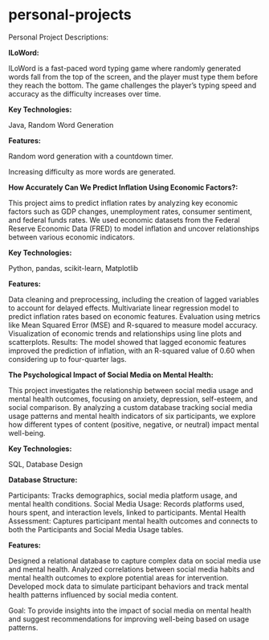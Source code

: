 # personal-projects
Personal Project Descriptions:

**ILoWord:**

ILoWord is a fast-paced word typing game where randomly generated words fall from the top of the screen, and the player must type them before they reach the bottom. The game challenges the player’s typing speed and accuracy as the difficulty increases over time.

**Key Technologies:** 

Java, Random Word Generation

**Features:**

Random word generation with a countdown timer.

Increasing difficulty as more words are generated.


**How Accurately Can We Predict Inflation Using Economic Factors?:**

This project aims to predict inflation rates by analyzing key economic factors such as GDP changes, unemployment rates, consumer sentiment, and federal funds rates. We used economic datasets from the Federal Reserve Economic Data (FRED) to model inflation and uncover relationships between various economic indicators.

**Key Technologies:**

Python, pandas, scikit-learn, Matplotlib

**Features:**

Data cleaning and preprocessing, including the creation of lagged variables to account for delayed effects.
Multivariate linear regression model to predict inflation rates based on economic features.
Evaluation using metrics like Mean Squared Error (MSE) and R-squared to measure model accuracy.
Visualization of economic trends and relationships using line plots and scatterplots.
Results: The model showed that lagged economic features improved the prediction of inflation, with an R-squared value of 0.60 when considering up to four-quarter lags.

**The Psychological Impact of Social Media on Mental Health:**

This project investigates the relationship between social media usage and mental health outcomes, focusing on anxiety, depression, self-esteem, and social comparison. By analyzing a custom database tracking social media usage patterns and mental health indicators of six participants, we explore how different types of content (positive, negative, or neutral) impact mental well-being.

**Key Technologies:**

SQL, Database Design

**Database Structure:**

Participants: Tracks demographics, social media platform usage, and mental health conditions.
Social Media Usage: Records platforms used, hours spent, and interaction levels, linked to participants.
Mental Health Assessment: Captures participant mental health outcomes and connects to both the Participants and Social Media Usage tables.

**Features:**

Designed a relational database to capture complex data on social media use and mental health.
Analyzed correlations between social media habits and mental health outcomes to explore potential areas for intervention.
Developed mock data to simulate participant behaviors and track mental health patterns influenced by social media content.

Goal: To provide insights into the impact of social media on mental health and suggest recommendations for improving well-being based on usage patterns.

